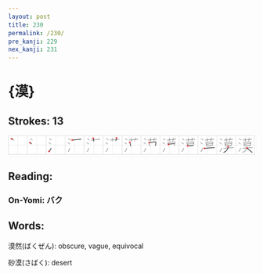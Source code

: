 ```yaml
---
layout: post
title: 230
permalink: /230/
pre_kanji: 229
nex_kanji: 231
---
```


# {漠}

## Strokes: 13

<div class="stroke"><img src="../images/E6BCA0.png" /></div>

## Reading:

### On-Yomi: バク

## Words:

漠然(ばくぜん): obscure, vague, equivocal

砂漠(さばく): desert
